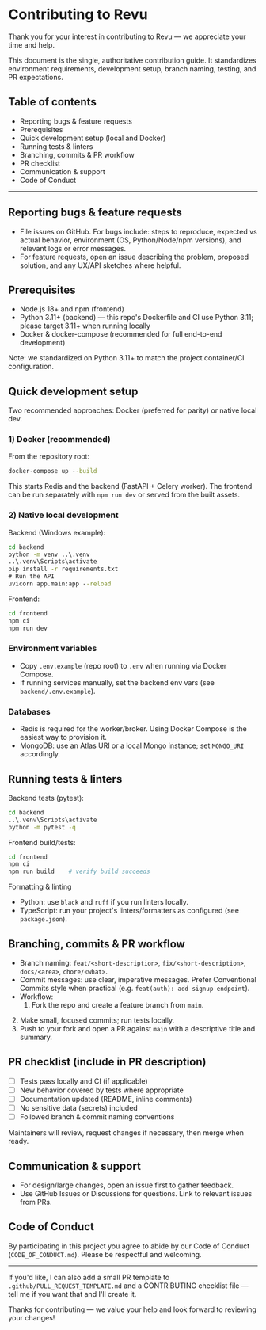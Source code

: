 # Contributing to Revu

Thank you for your interest in contributing to Revu — we appreciate your time and help.

This document is the single, authoritative contribution guide. It standardizes environment requirements, development setup, branch naming, testing, and PR expectations.

## Table of contents

- Reporting bugs & feature requests
- Prerequisites
- Quick development setup (local and Docker)
- Running tests & linters
- Branching, commits & PR workflow
- PR checklist
- Communication & support
- Code of Conduct

---

## Reporting bugs & feature requests

- File issues on GitHub. For bugs include: steps to reproduce, expected vs actual behavior, environment (OS, Python/Node/npm versions), and relevant logs or error messages.
- For feature requests, open an issue describing the problem, proposed solution, and any UX/API sketches where helpful.

## Prerequisites

- Node.js 18+ and npm (frontend)
- Python 3.11+ (backend) — this repo's Dockerfile and CI use Python 3.11; please target 3.11+ when running locally
- Docker & docker-compose (recommended for full end-to-end development)

Note: we standardized on Python 3.11+ to match the project container/CI configuration.

## Quick development setup

Two recommended approaches: Docker (preferred for parity) or native local dev.

### 1) Docker (recommended)

From the repository root:

```cmd
docker-compose up --build
```

This starts Redis and the backend (FastAPI + Celery worker). The frontend can be run separately with `npm run dev` or served from the built assets.

### 2) Native local development

Backend (Windows example):

```cmd
cd backend
python -m venv ..\.venv
..\.venv\Scripts\activate
pip install -r requirements.txt
# Run the API
uvicorn app.main:app --reload
```

Frontend:

```bash
cd frontend
npm ci
npm run dev
```

### Environment variables

- Copy `.env.example` (repo root) to `.env` when running via Docker Compose.
- If running services manually, set the backend env vars (see `backend/.env.example`).

### Databases

- Redis is required for the worker/broker. Using Docker Compose is the easiest way to provision it.
- MongoDB: use an Atlas URI or a local Mongo instance; set `MONGO_URI` accordingly.

## Running tests & linters

Backend tests (pytest):

```cmd
cd backend
..\.venv\Scripts\activate
python -m pytest -q
```

Frontend build/tests:

```bash
cd frontend
npm ci
npm run build    # verify build succeeds
```

Formatting & linting

- Python: use `black` and `ruff` if you run linters locally.
- TypeScript: run your project's linters/formatters as configured (see `package.json`).

## Branching, commits & PR workflow

- Branch naming: `feat/<short-description>`, `fix/<short-description>`, `docs/<area>`, `chore/<what>`.
- Commit messages: use clear, imperative messages. Prefer Conventional Commits style when practical (e.g. `feat(auth): add signup endpoint`).
- Workflow:
  1. Fork the repo and create a feature branch from `main`.

2.  Make small, focused commits; run tests locally.
3.  Push to your fork and open a PR against `main` with a descriptive title and summary.

## PR checklist (include in PR description)

- [ ] Tests pass locally and CI (if applicable)
- [ ] New behavior covered by tests where appropriate
- [ ] Documentation updated (README, inline comments)
- [ ] No sensitive data (secrets) included
- [ ] Followed branch & commit naming conventions

Maintainers will review, request changes if necessary, then merge when ready.

## Communication & support

- For design/large changes, open an issue first to gather feedback.
- Use GitHub Issues or Discussions for questions. Link to relevant issues from PRs.

## Code of Conduct

By participating in this project you agree to abide by our Code of Conduct (`CODE_OF_CONDUCT.md`). Please be respectful and welcoming.

---

If you'd like, I can also add a small PR template to `.github/PULL_REQUEST_TEMPLATE.md` and a CONTRIBUTING checklist file — tell me if you want that and I'll create it.

Thanks for contributing — we value your help and look forward to reviewing your changes!
